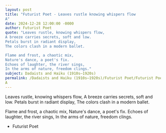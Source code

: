 ```yaml
---
layout: post
title: "Futurist Poet - Leaves rustle knowing whispers flow
A"
date: 2024-12-28 12:00:00 -0000
author: Futurist Poet
quote: "Leaves rustle, knowing whispers flow,
A breeze carries secrets, soft and low.
Petals burst in radiant display,
The colors clash in a modern ballet.

Flame and frost, a chaotic mix,
Nature's dance, a poet's fix.
Echoes of laughter, the river sings,
In the arms of nature, freedom clings."
subject: Dadaists and Haiku (1910s–1920s)
permalink: /Dadaists and Haiku (1910s–1920s)/Futurist Poet/Futurist Poet - Leaves rustle knowing whispers flow
A
---
```


Leaves rustle, knowing whispers flow,
A breeze carries secrets, soft and low.
Petals burst in radiant display,
The colors clash in a modern ballet.

Flame and frost, a chaotic mix,
Nature's dance, a poet's fix.
Echoes of laughter, the river sings,
In the arms of nature, freedom clings.

- Futurist Poet
